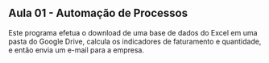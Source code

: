 ## Aula 01 - Automação de Processos
Este programa efetua o download de uma base de dados do Excel em uma pasta do Google Drive, calcula os indicadores de faturamento e quantidade, e então envia um e-mail para a empresa.
